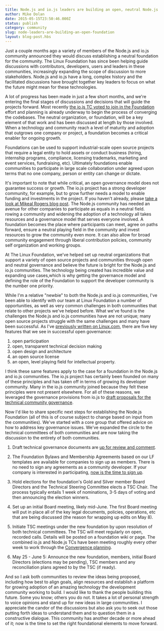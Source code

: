```yaml
---
title: Node.js and io.js leaders are building an open, neutral Node.js Foundation to support the future of the platform
author: Mike Dolan
date: 2015-05-15T23:50:46.000Z
status: publish
category: community
slug: node-leaders-are-building-an-open-foundation
layout: blog-post.hbs
---
```


Just a couple months ago a variety of members of the Node.js and io.js
community announced they would discuss establishing a neutral foundation for
the community. The Linux Foundation has since been helping guide discussions
with contributors, developers, users and leaders in these communities,
increasingly expanding the scope of discussion to more stakeholders. Node.js
and io.js have a long, complex history and the facilitated discussions have
brought together key leaders to focus on what the future might mean for these
technologies.

A lot of progress has been made in just a few short months, and we're
entering the final stages of discussions and decisions that will guide the
projects forward. Most recently [the io.js TC voted to join in the
Foundation](https://github.com/nodejs/node/issues/1705) effort and planning is
already underway to begin the process of converging the codebases. The neutral
organization, or foundation, will be a key element of that work and has been
discussed at length by those involved. When a technology and community reach a
level of maturity and adoption that outgrows one company or project, a
foundation becomes a critical enabler for ongoing growth.

Foundations can be used to support industrial-scale open source projects that
require a legal entity to hold assets or conduct business (hiring, internship
programs, compliance, licensing trademarks, marketing and event services,
fundraising, etc). Ultimately foundations enable communities to participate in
large scale collaboration under agreed upon terms that no one company, person
or entity can change or dictate.

It's important to note that while critical, an open governance model does not
guarantee success or growth. The io.js project has a strong developer
community, for example, but to grow further needs a model to enable funding
and investments in the project. If you haven't already, please [take a look
at Mikeal Rogers blog post](https://medium.com/node-js-javascript/growing-up-27d6cc8b7c53).
The Node.js community has needed an avenue for other companies
to participate as equals in a neutral field. rowing a community and widening
the adoption of a technology all takes resources and a governance model that
serves everyone involved. A foundation becomes the place where participants
can meet, agree on paths forward, ensure a neutral playing field in the
community and invest resources to grow the community even more. It can also
allow for broad community engagement through liberal contribution policies,
community self organization and working groups.

At The Linux Foundation, we've helped set up neutral organizations that
support a variety of open source projects and communities through open and
neutral governance and believe the future is bright for the Node.js and io.js
communities. The technology being created has incredible value and expanding
use cases,which is why getting the governance model and defining the role of
the Foundation to support the developer community is the number one priority.

While I'm a relative "newbie" to both the Node.js and io.js communities, I've
been able to identify with our team at Linux Foundation a number of
opportunities, as well as very common challenges in both communities that
relate to other projects we've helped before. What we've found is the
challenges the Node.js and io.js communities have are not unique; many open
source projects struggle with the same challenges and many have been
successful. As I've [previously written on
Linux.com](https://www.linux.com/news/featured-blogs/205-mike-dolan/763051-five-key-features-of-a-project-designed-for-open-collaboration),
there are five key features that we see in successful open governance:

1. open participation
2. open, transparent technical decision making
3. open design and architecture
4. an open source license
5. an open, level playing field for intellectual property.

I think these same features apply to the case for a foundation in the Node.js
and io.js communities. The io.js project has certainly been founded on many of
these principles and has taken off in terms of growing its developer
community. Many in the io.js community joined because they felt these
principles were not present elsewhere. For all of these reasons, we leveraged
the governance provisions from io.js to [draft proposals for the technical
community governance](https://github.com/joyent/nodejs-advisory-board/tree/master/governance-proposal).

Now I'd like to share specific next steps for establishing the Node.js
Foundation (all of this is of course subject to change based on input from the
communities). We've started with a core group that offered advice on how to
address key governance issues. We've expanded the circle to the technical
committees of both communities and are now taking the discussion to the
entirety of both communities.

1. Draft technical governance documents are [up for review and
   comment](https://github.com/joyent/nodejs-advisory-board/tree/master/governance-proposal).

2. The Foundation Bylaws and Membership Agreements based on our LF templates are
   available for companies to sign up as members. There is no need to sign any
   agreements as a community developer. If your company is interested in
   participating, [now is the time to sign
   up](http://f.cl.ly/items/0N1m3x0I3S2L203M1h1r/nodejs-foundation-membership-agreement-2015-march-04.pdf).

3. Hold elections for the foundation's Gold and Silver member Board Directors and
   the Technical Steering Committee elects a TSC Chair. The process typically
   entails 1 week of nominations, 3-5 days of voting and then announcing the
   election winners.

4. Set up an initial Board meeting, likely mid-June. The first Board meeting will
   put in place all of the key legal documents, policies, operations, etc that
   are being discussed (the reason for wrapping up edits on May 8).

5. Initiate TSC meetings under the new foundation by upon resolution of both
   technical committees. The TSC will meet regularly on open, recorded calls.
   Details will be posted on a foundation wiki or page. The combined io.js and
   Node.js TCs have been meeting roughly every other week to work through the
   [Convergence planning](https://github.com/jasnell/dev-policy/blob/6601ca1cd2886f336ac65ddb3f67d3e741a021c9/convergence.md).

6. May 25 - June 5: Announce the new foundation, members, initial Board Directors
   (elections may be pending), TSC members and any reconciliation plans agreed to
   by the TSC (if ready).

And so I ask both communities to review the ideas being proposed, including
how best to align goals, align resources and establish a platform for growing
adoption of an amazing technology the development community working to build.
I would like to thank the people building this future. Some you know; others
you do not. It takes a lot of personal strength to voice opinions and stand up
for new ideas in large communities. I appreciate the candor of the discussions
but also ask you to seek out those putting forth ideas to understand them and
to question them in a constructive dialogue. This community has another decade
or more ahead of it; now is the time to set the right foundational elements to
move forward.
